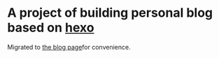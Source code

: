 # A project of building personal blog based on [hexo]([url](https://hexo.io/zh-cn/docs/commands)https://hexo.io/zh-cn/docs/commands)
Migrated to [the blog page](https://www.cnblogs.com/imane/)for convenience.
